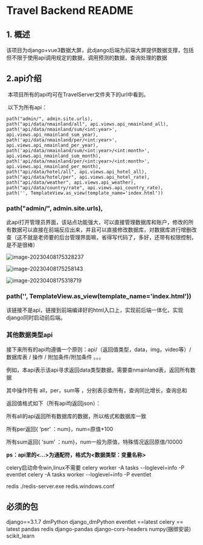 # Travel Backend README

## 1. 概述

​ 该项目为django+vue3数据大屏，此django后端为前端大屏提供数据支撑，包括但不限于使用api调用规定的数据，调用预测的数据，查询处理的数据

## 2.api介绍

​ 本项目所有的api均可在TravelServer文件夹下的url中看到。

​ 以下为所有api：

```
path("admin/", admin.site.urls),
path("api/data/nmainland/all", api.views.api_nmainland_all),
path('api/data/nmainland/sum/<int:year>', api.views.api_nmainland_sum_year),
path('api/data/nmainland/per/<int:year>', api.views.api_nmainland_per_year),
path('api/data/nmainland/sum/<int:year>/<int:month>', api.views.api_nmainland_sum_month),
path('api/data/nmainland/per/<int:year>/<int:month>', api.views.api_nmainland_per_month),
path("api/data/hotel/all", api.views.api_hotel_all),
path("api/data/hotel/per", api.views.api_hotel_rate),
path("api/data/weather", api.views.api_weather),
path("api/data/country/rate", api.views.api_country_rate),
path('', TemplateView.as_view(template_name='index.html'))
```

### path("admin/", admin.site.urls),

此api打开管理员界面，该站点功能强大，可以直接管理数据库和账户，修改的所有数据可以直接在前端反应出来，并且可以直接修改数据库，对数据库进行增删改查（这不就是老师要的后台管理界面嘛，省得写代码了，多好，还带有权限控制，是不是很棒）

![image-20230408175328237](C:\Users\LIUYAN\AppData\Roaming\Typora\typora-user-images\image-20230408175328237.png)

![image-20230408175258143](C:\Users\LIUYAN\AppData\Roaming\Typora\typora-user-images\image-20230408175258143.png)

![image-20230408175318719](C:\Users\LIUYAN\AppData\Roaming\Typora\typora-user-images\image-20230408175318719.png)

### path('', TemplateView.as_view(template_name='index.html'))

该链接不是api，链接到前端编译好的html入口上，实现前后端一体化，实现django同时启动前后端。

### 其他数据类型api

接下来所有的api均遵循一个原则：api/（返回值类型，data，img，video等）/ 数据库表 / 操作 / 附加条件/附加条件 。。。

例如，本api表示该api寻求返回data类型数据，需要查nmainland表，返回所有数据

其中操作符有 all，per，sum等 ，分别表示查所有，查询同比增长，查询总和

返回值格式如下（所有api均返回json）：

所有all的api返回所有数据库的数据，所以格式和数据库一致

所有per返回{ ‘per’ ：num}，num=原值*100

所有sum返回{ ‘sum’ ：num}，num一般为原值，特殊情况返回原值/10000

**ps：api里的<…>为通配符，格式为<数据类型：变量名称>**

celery启动命令win,linux不需要
celery worker -A tasks --loglevel=info -P eventlet
celery -A tasks worker --loglevel=info -P eventlet

redis
./redis-server.exe redis.windows.conf

## 必须的包
django==3.1.7
dmPython
django_dmPython
eventlet ==latest
celery == latest
pandas
redis
django-pandas
django-cors-headers
numpy(捆绑安装)
scikit_learn